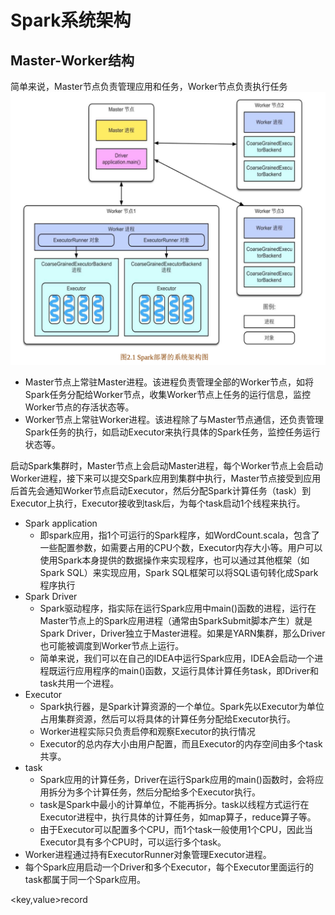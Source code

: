 # Spark系统架构
## Master-Worker结构
简单来说，Master节点负责管理应用和任务，Worker节点负责执行任务
![alt text](img/Spark系统架构图.png)
- Master节点上常驻Master进程。该进程负责管理全部的Worker节点，如将Spark任务分配给Worker节点，收集Worker节点上任务的运行信息，监控Worker节点的存活状态等。
- Worker节点上常驻Worker进程。该进程除了与Master节点通信，还负责管理Spark任务的执行，如启动Executor来执行具体的Spark任务，监控任务运行状态等。

启动Spark集群时，Master节点上会启动Master进程，每个Worker节点上会启动Worker进程，接下来可以提交Spark应用到集群中执行，Master节点接受到应用后首先会通知Worker节点启动Executor，然后分配Spark计算任务（task）到Executor上执行，Executor接收到task后，为每个task启动1个线程来执行。

- Spark application
  - 即spark应用，指1个可运行的Spark程序，如WordCount.scala，包含了一些配置参数，如需要占用的CPU个数，Executor内存大小等。用户可以使用Spark本身提供的数据操作来实现程序，也可以通过其他框架（如Spark SQL）来实现应用，Spark SQL框架可以将SQL语句转化成Spark程序执行
- Spark Driver
  -  Spark驱动程序，指实际在运行Spark应用中main()函数的进程，运行在Master节点上的Spark应用进程（通常由SparkSubmit脚本产生）就是Spark Driver，Driver独立于Master进程。如果是YARN集群，那么Driver也可能被调度到Worker节点上运行。
  -  简单来说，我们可以在自己的IDEA中运行Spark应用，IDEA会启动一个进程既运行应用程序的main()函数，又运行具体计算任务task，即Driver和task共用一个进程。
-  Executor
   -   Spark执行器，是Spark计算资源的一个单位。Spark先以Executor为单位占用集群资源，然后可以将具体的计算任务分配给Executor执行。
   -    Worker进程实际只负责启停和观察Executor的执行情况
   -    Executor的总内存大小由用户配置，而且Executor的内存空间由多个task共享。
- task
  -  Spark应用的计算任务，Driver在运行Spark应用的main()函数时，会将应用拆分为多个计算任务，然后分配给多个Executor执行。
  -  task是Spark中最小的计算单位，不能再拆分。task以线程方式运行在Executor进程中，执行具体的计算任务，如map算子，reduce算子等。
  -  由于Executor可以配置多个CPU，而1个task一般使用1个CPU，因此当Executor具有多个CPU时，可以运行多个task。
- Worker进程通过持有ExecutorRunner对象管理Executor进程。
- 每个Spark应用启动一个Driver和多个Executor，每个Executor里面运行的task都属于同一个Spark应用。


<key,value>record